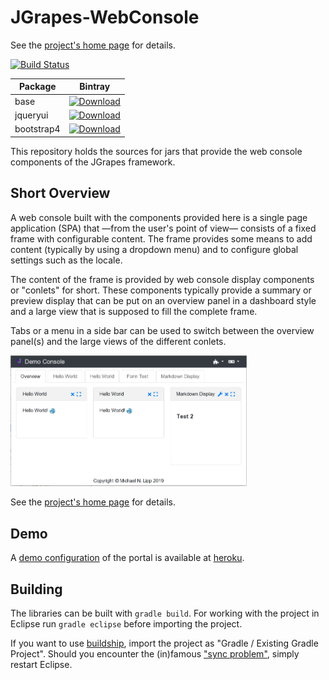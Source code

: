 JGrapes-WebConsole
==================

See the [project's home page](https://mnlipp.github.io/jgrapes/) for details.

[![Build Status](https://travis-ci.org/mnlipp/jgrapes-webconsole.svg?branch=master)](https://travis-ci.org/mnlipp/jgrapes-webconsole)

| Package | Bintray |
| ------- | ------- |
| base    | [ ![Download](https://api.bintray.com/packages/mnlipp/jgrapes/org.jgrapes%3Aorg.jgrapes.webconsole.base/images/download.svg) ](https://bintray.com/mnlipp/jgrapes/org.jgrapes%3Aorg.jgrapes.webconsole.base/_latestVersion)
| jqueryui | [ ![Download](https://api.bintray.com/packages/mnlipp/jgrapes/org.jgrapes%3Aorg.jgrapes.webconsole.jqueryui/images/download.svg) ](https://bintray.com/mnlipp/jgrapes/org.jgrapes%3Aorg.jgrapes.webconsole.jqueryui/_latestVersion)
| bootstrap4 | [ ![Download](https://api.bintray.com/packages/mnlipp/jgrapes/org.jgrapes%3Aorg.jgrapes.webconsole.bootstrap4/images/download.svg) ](https://bintray.com/mnlipp/jgrapes/org.jgrapes%3Aorg.jgrapes.webconsole.bootstrap4/_latestVersion)

This repository holds the sources for jars that provide
the web console components of the JGrapes framework.

Short Overview
--------------

A web console built with the components provided here is a single
page application (SPA) that &mdash;from the user's point of view&mdash;
consists of a fixed frame with configurable content. The frame provides
some means to add content (typically by using a dropdown menu) and to 
configure global settings such as the locale.

The content of the frame is provided by web console display components 
or "conlets" for short. These components typically provide a summary
or preview display that can be put on an overview panel in a dashboard
style and a large view that is supposed to fill the complete frame.

Tabs or a menu in a side bar can be used to switch between
the overview panel(s) and the large views of the different conlets. 

<img src="README-pic1.png" width="75%" alt="Web Console Demo">

See the [project's home page](https://mnlipp.github.io/jgrapes/) for details.

Demo
----

A [demo configuration](https://jgrapes-portal-demo.herokuapp.com/)
of the portal is available at [heroku](https://www.heroku.com/).

Building
--------

The libraries can be built with `gradle build`. For working with 
the project in Eclipse run `gradle eclipse` before importing the 
project. 

If you want to use 
[buildship](https://projects.eclipse.org/projects/tools.buildship),
import the project as "Gradle / Existing Gradle Project". Should you
encounter the (in)famous 
["sync problem"](https://github.com/eclipse/buildship/issues/478),
simply restart Eclipse.
